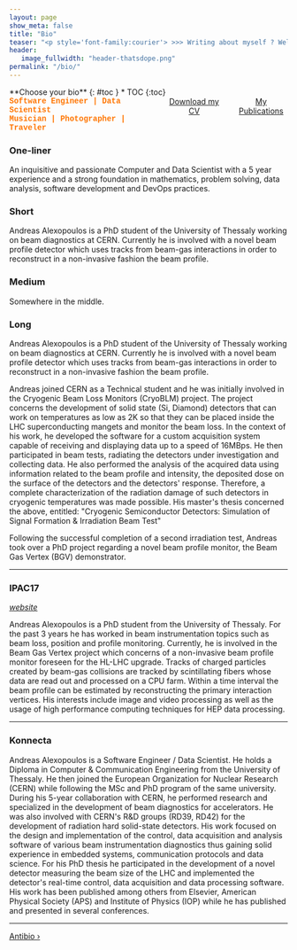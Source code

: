 ```yaml
---
layout: page
show_meta: false
title: "Bio"
teaser: "<p style='font-family:courier'> >>> Writing about myself ? Well, this is quite weird.</p>"
header:
   image_fullwidth: "header-thatsdope.png"
permalink: "/bio/"
---
```

<style>
   .alert-box{
    text-align: center;
   }
</style>

<div class="row">
<div class="medium-4 medium-push-8 columns" markdown="1">
<div class="panel radius" markdown="1">
**Choose your bio**
{: #toc }
*  TOC
{:toc}
</div>
</div><!-- /.medium-4.columns -->

<div class="medium-8 medium-pull-4 columns" markdown="1">

<div class="panel radius">
   <b style="font-family:courier;color:#FF7500">
   Software Engineer | Data Scientist<br>
   Musician | Photographer | Traveler
</b>
</div>

<div class="alert-box {{ info }} {{ include.classes }}"><a href="{{ site.url }}/assets/alexopoulos_cv.pdf">Download my CV</a></div>

<div class="alert-box {{ info }} {{ include.classes }}"><a href="{{ site.url }}/publications">My Publications</a></div>

</div><!-- /.medium-8.columns -->
</div><!-- /.row -->


### One-liner
An inquisitive and passionate Computer and Data Scientist with a 5 year experience and a strong foundation in mathematics, problem solving, data analysis, software development and DevOps practices.

### Short

Andreas Alexopoulos is a PhD student of the University of Thessaly working on beam diagnostics at CERN. Currently he is involved with a novel beam profile detector which uses tracks from beam-gas interactions in order to reconstruct in a non-invasive fashion the beam profile.

### Medium

Somewhere in the middle.

### Long

Andreas Alexopoulos is a PhD student of the University of Thessaly working on beam diagnostics at CERN. Currently he is involved with a novel beam profile detector which uses tracks from beam-gas interactions in order to reconstruct in a non-invasive fashion the beam profile.

Andreas joined CERN as a Technical student and he was initially involved in the Cryogenic Beam Loss Monitors (CryoBLM) project. The project concerns the development of solid state (Si, Diamond) detectors that can work on temperatures as low as 2K so that they can be placed inside the LHC superconducting mangets and monitor the beam loss. In the context of his work, he developed the software for a custom acquisition system capable of receiving and displaying data up to a speed of 16MBps. He then participated in beam tests, radiating the detectors under investigation and collecting data. He also performed the analysis of the acquired data using information related to the beam profile and intensity, the deposited dose on the surface of the detectors and the detectors' response. Therefore, a complete characterization of the radiation damage of such detectors in cryogenic temperatures was made possible. His master's thesis concerned the above, entitled: "Cryogenic Semiconductor Detectors: Simulation of Signal Formation & Irradiation Beam Test"

Following the successful completion of a second irradiation test, Andreas took over a PhD project regarding a novel beam profile monitor, the Beam Gas Vertex (BGV) demonstrator. 

---

### IPAC17

_[website](https://ipac17.org/)_

Andreas Alexopoulos is a PhD student from the University of Thessaly. For the past 3 years he has worked in beam instrumentation topics such as beam loss, position and profile monitoring. Currently, he is involved in the Beam Gas Vertex project which concerns of a non-invasive beam profile monitor foreseen for the HL-LHC upgrade. Tracks of charged particles created by beam-gas collisions are tracked by scintillating fibers whose data are read out and processed on a CPU farm. Within a time interval the beam profile can be estimated by reconstructing the primary interaction vertices. His interests include image and video processing as well as the usage of high performance computing techniques for HEP data processing.

---

### Konnecta

Andreas Alexopoulos is a Software Engineer / Data Scientist. He holds a Diploma in Computer & Communication Engineering from the University of Thessaly. He then joined the European Organization for Nuclear Research (CERN) while following the MSc and PhD program of the same university. During his 5-year collaboration with CERN, he performed research and specialized in the development of beam diagnostics for accelerators. He was also involved with CERN's R&D groups (RD39, RD42) for the development of radiation hard solid-state detectors. His work focused on the design and implementation of the control, data acquisition and analysis software of various beam instrumentation diagnostics thus gaining solid experience in embedded systems, communication protocols and data science. For his PhD thesis he participated in the development of a novel detector measuring the beam size of the LHC and implemented the detector's real-time control, data acquisition and data processing software. His work has been published among others from Elsevier, American Physical Society (APS) and Institute of Physics (IOP) while he has published and presented in several conferences.

---

<a class="radius button small" href="{{ site.url }}/antibio/">Antibio ›</a>
